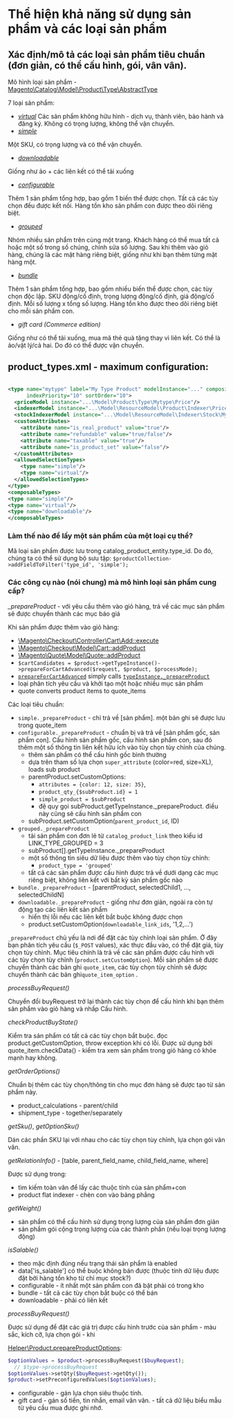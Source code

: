 # Thể hiện khả năng sử dụng sản phẩm và các loại sản phẩm

## Xác định/mô tả các loại sản phẩm tiêu chuẩn (đơn giản, có thể cấu hình, gói, vân vân).

Mô hình loại sản
phẩm - [Magento\Catalog\Model\Product\Type\AbstractType](https://github.com/magento/magento2/blob/2.2-develop/app/code/Magento/Catalog/Model/Product/Type/AbstractType.php)

7 loại sản phẩm:

- [
  *virtual*](https://github.com/magento/magento2/blob/2.2-develop/app/code/Magento/Catalog/Model/Product/Type/Virtual.php)
  Các sản phẩm không hữu hình - dịch vụ, thành viên, bảo hành và đăng ký. Không có trọng lượng, không thể vận chuyển.
- [
  *simple*](https://github.com/magento/magento2/blob/2.2-develop/app/code/Magento/Catalog/Model/Product/Type/Simple.php)

Một SKU, có trọng lượng và có thể vận chuyển.

- [
  *downloadable*](https://github.com/magento/magento2/blob/2.2-develop/app/code/Magento/Downloadable/Model/Product/Type.php)

Giống như ảo + các liên kết có thể tải xuống

- [
  *configurable*](https://github.com/magento/magento2/blob/2.2-develop/app/code/Magento/ConfigurableProduct/Model/Product/Type/Configurable.php)

Thêm 1 sản phẩm tổng hợp, bao gồm 1 biến thể được chọn. Tất cả các tùy chọn đều được kết nối.
Hàng tồn kho sản phẩm con được theo dõi riêng biệt.

- [
  *grouped*](https://github.com/magento/magento2/blob/2.2-develop/app/code/Magento/GroupedProduct/Model/Product/Type/Grouped.php)

Nhóm nhiều sản phẩm trên cùng một trang. Khách hàng có thể mua tất cả hoặc một số trong số chúng, chỉnh sửa số lượng.
Sau khi thêm vào giỏ hàng, chúng là các mặt hàng riêng biệt, giống như khi bạn thêm từng mặt hàng một.

- [*bundle*](https://github.com/magento/magento2/blob/2.2-develop/app/code/Magento/Bundle/Model/Product/Type.php)

Thêm 1 sản phẩm tổng hợp, bao gồm nhiều biến thể được chọn, các tùy chọn độc lập.
SKU động/cố định, trọng lượng động/cố định, giá động/cố định. Mỗi số lượng x tổng số lượng.
Hàng tồn kho được theo dõi riêng biệt cho mỗi sản phẩm con.


- *gift card (Commerce edition)*

Giống như có thể tải xuống, mua mã thẻ quà tặng thay vì liên kết.
Có thể là ảo/vật lý/cả hai. Do đó có thể được vận chuyển.

## product_types.xml - maximum configuration:

```xml

<type name="mytype" label="My Type Product" modelInstance="..." composite="false" isQty="false" canUseQtyDecimals="true"
      indexPriority="10" sortOrder="10">
  <priceModel instance="...\Model\Product\Type\Mytype\Price"/>
  <indexerModel instance="...\Model\ResourceModel\Product\Indexer\Price\Mytype"/>
  <stockIndexerModel instance="...\Model\ResourceModel\Indexer\Stock\Mytype"/>
  <customAttributes>
    <attribute name="is_real_product" value="true"/>
    <attribute name="refundable" value="true/false"/>
    <attribute name="taxable" value="true"/>
    <attribute name="is_product_set" value="false"/>
  </customAttributes>
  <allowedSelectionTypes>
    <type name="simple"/>
    <type name="virtual"/>
  </allowedSelectionTypes>
</type>
<composableTypes>
<type name="simple"/>
<type name="virtual"/>
<type name="downloadable"/>
</composableTypes>
```

### Làm thế nào để lấy một sản phẩm của một loại cụ thể?

Mã loại sản phẩm được lưu trong catalog_product_entity.type_id. Do đó, chúng ta có thể sử dụng bộ sưu tập:
`$productCollection->addFieldToFilter('type_id', 'simple');`

### Các công cụ nào (nói chung) mà mô hình loại sản phẩm cung cấp?

*_prepareProduct* - với yêu cầu thêm vào giỏ hàng, trả về các mục sản phẩm sẽ được chuyển thành các mục báo giá

Khi sản phẩm được thêm vào giỏ hàng:

- [\Magento\Checkout\Controller\Cart\Add::execute](https://github.com/magento/magento2/blob/2.2-develop/app/code/Magento/Checkout/Controller/Cart/Add.php#L80)
- [\Magento\Checkout\Model\Cart::addProduct](https://github.com/magento/magento2/blob/2.2-develop/app/code/Magento/Checkout/Model/Cart.php#L354)
- [\Magento\Quote\Model\Quote::addProduct](https://github.com/magento/magento2/blob/2.2-develop/app/code/Magento/Quote/Model/Quote.php#L1583)
- `$cartCandidates = $product->getTypeInstance()->prepareForCartAdvanced($request, $product, $processMode);`
- [`prepareForCartAdvanced`](https://github.com/magento/magento2/blob/2.2-develop/app/code/Magento/Catalog/Model/Product/Type/AbstractType.php#L455)
  simply
  calls [`typeInstance._prepareProduct`](https://github.com/magento/magento2/blob/2.2-develop/app/code/Magento/Catalog/Model/Product/Type/AbstractType.php#L371)
- loại phân tích yêu cầu và khởi tạo một hoặc nhiều mục sản phẩm
- quote converts product items to quote_items

Các loại tiêu chuẩn:

- `simple._prepareProduct` - chỉ trả về [sản phẩm]. một bản ghi sẽ được lưu trong quote_item
- `configurable._prepareProduct` - chuẩn bị và trả về [sản phẩm gốc, sản phẩm con].
  Cấu hình sản phẩm gốc, cấu hình sản phẩm con, sau đó thêm một số thông tin liên kết hữu ích vào tùy chọn tùy chỉnh của chúng.
  * thêm sản phẩm có thể cấu hình gốc bình thường
  * dựa trên tham số lựa chọn `super_attribute` (color=red, size=XL), loads sub product
  * parentProduct.setCustomOptions:
    + `attributes = {color: 12, size: 35}`,
    + `product_qty_{$subProduct.id} = 1`
    + `simple_product = $subProduct`
    + đệ quy gọi subProduct.getTypeInstance._prepareProduct. điều này cũng sẽ cấu hình sản phẩm con
  * subProduct.setCustomOption(`parent_product_id`, ID)
- `grouped._prepareProduct`
  * tải sản phẩm con đơn lẻ từ `catalog_product_link` theo kiểu id LINK_TYPE_GROUPED = 3
  * subProduct[].getTypeInstance._prepareProduct
  * một số thông tin siêu dữ liệu được thêm vào tùy chọn tùy chỉnh:
    + `product_type = 'grouped'`
  * tất cả các sản phẩm được cấu hình được trả về dưới dạng các mục riêng biệt, không liên kết với bất kỳ sản phẩm gốc nào
- `bundle._prepareProduct` - [parentProduct, selectedChild1, ..., selectedChildN]
- `downloadable._prepareProduct` - giống như đơn giản, ngoài ra còn tự động tạo các liên kết sản phẩm
  * hiển thị lỗi nếu các liên kết bắt buộc không được chọn
  * product.setCustomOption(`downloadable_link_ids`, '1,2,...')

`_prepareProduct`  chủ yếu là nơi để đặt các tùy chỉnh loại sản phẩm. Ở đây bạn phân tích yêu cầu (`$_POST` values),
xác thực đầu vào, có thể đặt giá, tùy chọn tùy chỉnh.
Mục tiêu chính là trả về các sản phẩm được cấu hình với các tùy chọn tùy chỉnh  (`product.setCustomOption`).
Mỗi sản phẩm sẽ được chuyển thành các bản ghi `quote_item`, các tùy chọn tùy chỉnh sẽ được chuyển thành các bản ghi`quote_item_option` .

*processBuyRequest()*

Chuyển đổi buyRequest trở lại thành các tùy chọn để cấu hình khi bạn thêm sản phẩm vào giỏ hàng và nhấp Cấu hình.

*checkProductBuyState()*

Kiểm tra sản phẩm có tất cả các tùy chọn bắt buộc. đọc product.getCustomOption, throw exception khi có lỗi.
Được sử dụng bởi quote_item.checkData() - kiểm tra xem sản phẩm trong giỏ hàng có khỏe mạnh hay không.

*getOrderOptions()*

Chuẩn bị thêm các tùy chọn/thông tin cho mục đơn hàng sẽ được tạo từ sản phẩm này.

- product_calculations - parent/child
- shipment_type - together/separately

*getSku()*, *getOptionSku()*

Dán các phần SKU lại với nhau cho các tùy chọn tùy chỉnh, lựa chọn gói vân vân.

*getRelationInfo()* - [table, parent_field_name, child_field_name, where]

Được sử dụng trong:
- tìm kiếm toàn văn để lấy các thuộc tính của sản phẩm+con
- product flat indexer - chèn con vào bảng phẳng

*getWeight()*

- sản phẩm có thể cấu hình sử dụng trọng lượng của sản phẩm đơn giản
- sản phẩm gói cộng trọng lượng của các thành phần (nếu loại trọng lượng động)

*isSalable()*

- theo mặc định đúng nếu trạng thái sản phẩm là enabled
- data['is_salable'] có thể buộc không bán được (thuộc tính dữ liệu được đặt bởi hàng tồn kho từ chỉ mục stock?)
- configurable -  ít nhất một sản phẩm con đã bật phải có trong kho
- bundle -  tất cả các tùy chọn bắt buộc có thể bán
- downloadable - phải có liên kết

*processBuyRequest()*

Được sử dụng để đặt các giá trị được cấu hình trước của sản phẩm - màu sắc, kích cỡ, lựa chọn gói - khi

[Helper\Product.prepareProductOptions](https://github.com/magento/magento2/blob/2.2-develop/app/code/Magento/Catalog/Helper/Product.php#L485):

```php
$optionValues = $product->processBuyRequest($buyRequest);
  // $type->processBuyRequest
$optionValues->setQty($buyRequest->getQty());
$product->setPreconfiguredValues($optionValues);
```

- configurable - gán lựa chọn siêu thuộc tính.
- gift card - gán số tiền, tin nhắn, email vân vân. - tất cả dữ liệu biểu mẫu từ yêu cầu mua được ghi nhớ.

